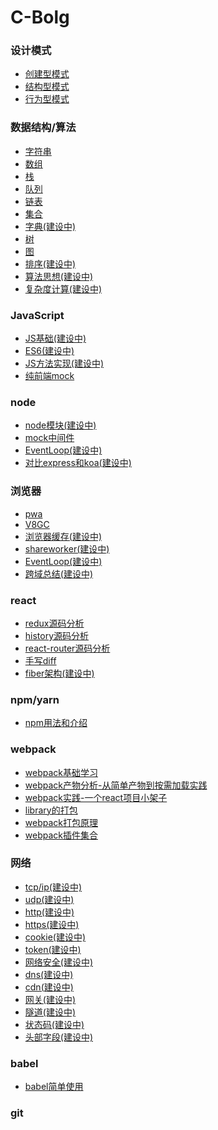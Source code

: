 # C-Bolg
### 设计模式
  - [创建型模式](https://github.com/ChunchunIsMe/C-Bolg/tree/master/designMod/createMod '创建型模式')
  - [结构型模式](https://github.com/ChunchunIsMe/C-Bolg/tree/master/designMod/constructionMod '结构型模式')
  - [行为型模式](https://github.com/ChunchunIsMe/C-Bolg/tree/master/designMod/actMod '行为型模式')

### 数据结构/算法
  - [字符串](./algorithm/str)
  - [数组](./algorithm/array)
  - [栈](./algorithm/stack)
  - [队列](./algorithm/queue)
  - [链表](./algorithm/linkedList)
  - [集合](./algorithm/set/index.js)
  - [字典(建设中)](./algorithm/map/index.js)
  - [树](./algorithm/tree)
  - [图](./algorithm/graph)
  - [排序(建设中)]()
  - [算法思想(建设中)]()
  - [复杂度计算(建设中)]()
### JavaScript
  - [JS基础(建设中)]()
  - [ES6(建设中)]()
  - [JS方法实现(建设中)]()
  - [纯前端mock](https://github.com/ChunchunIsMe/ObjectDefineMock)

### node
  - [node模块(建设中)]()
  - [mock中间件](https://github.com/ChunchunIsMe/ServerMock)
  - [EventLoop(建设中)]()
  - [对比express和koa(建设中)]()
### 浏览器
  - [pwa](https://github.com/ChunchunIsMe/learningPWA)
  - [V8GC](./browser/V8GC)
  - [浏览器缓存(建设中)]()
  - [shareworker(建设中)]()
  - [EventLoop(建设中)]()
  - [跨域总结(建设中)]()
### react
  - [redux源码分析](https://github.com/ChunchunIsMe/redux-source-code)
  - [history源码分析](https://github.com/ChunchunIsMe/history-source-code)
  - [react-router源码分析](https://github.com/ChunchunIsMe/react-router-source-code)
  - [手写diff](./react/virtualDom)
  - [fiber架构(建设中)]()
### npm/yarn
  - [npm用法和介绍](../npm/introduction)

### webpack
  - [webpack基础学习](https://github.com/ChunchunIsMe/studyWebpack)
  - [webpack产物分析-从简单产物到按需加载实践](./webpack/bundleAnalysise)
  - [webpack实践-一个react项目小架子](https://github.com/ChunchunIsMe/react-web)
  - [library的打包](./webpack/library)
  - [webpack打包原理](./webpack/bundlePrincipe)
  - [webpack插件集合](./webpack/plugin)
### 网络
  - [tcp/ip(建设中)](./webServer/tcp)
  - [udp(建设中)](./webServer/udp)
  - [http(建设中)](./webServer/http)
  - [https(建设中)]()
  - [cookie(建设中)]()
  - [token(建设中)]()
  - [网络安全(建设中)]()
  - [dns(建设中)]()
  - [cdn(建设中)]()
  - [网关(建设中)]()
  - [隧道(建设中)]()
  - [状态码(建设中)]()
  - [头部字段(建设中)]()
### babel
  - [babel简单使用](./babel/use)
### git